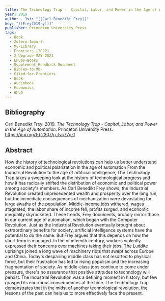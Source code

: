 ```yaml
---
title: The Technology Trap -  Capital, Labor, and Power in the Age of Automation
year: 2019
author - 1st: "[[Carl Benedikt Frey]]"
key: "[[Frey2019-yf]]"
publisher: Princeton University Press
tags:
  - Book
  - Zotero-Import-
  - My-Library
  - Frontiers-[2022]
  - 2_Upgrade-MAY-2023
  - EPubs-Books
  - Supplement-Feedback-Document
  - BibTex-to-MD-
  - Cited-for-Frontiers
  - Book-
  - Audiobook
  - Economics
  - ePub
---
```


## Bibliography
Carl Benedikt Frey. 2019. *The Technology Trap -  Capital, Labor, and Power in the Age of Automation*. Princeton University Press. https://doi.org/10.2307/j.ctvc77cz1
## Abstract
How the history of technological revolutions can help us better understand economic and political polarization in the age of automation From the Industrial Revolution to the age of artificial intelligence, The Technology Trap takes a sweeping look at the history of technological progress and how it has radically shifted the distribution of economic and political power among society's members. As Carl Benedikt Frey shows, the Industrial Revolution created unprecedented wealth and prosperity over the long run, but the immediate consequences of mechanization were devastating for large swaths of the population. Middle-income jobs withered, wages stagnated, the labor share of income fell, profits surged, and economic inequality skyrocketed. These trends, Frey documents, broadly mirror those in our current age of automation, which began with the Computer Revolution. Just as the Industrial Revolution eventually brought about extraordinary benefits for society, artificial intelligence systems have the potential to do the same. But Frey argues that this depends on how the short term is managed. In the nineteenth century, workers violently expressed their concerns over machines taking their jobs. The Luddite uprisings joined a long wave of machinery riots that swept across Europe and China. Today's despairing middle class has not resorted to physical force, but their frustration has led to rising populism and the increasing fragmentation of society. As middle-class jobs continue to come under pressure, there's no assurance that positive attitudes to technology will persist. The Industrial Revolution was a defining moment in history, but few grasped its enormous consequences at the time. The Technology Trap demonstrates that in the midst of another technological revolution, the lessons of the past can help us to more effectively face the present.